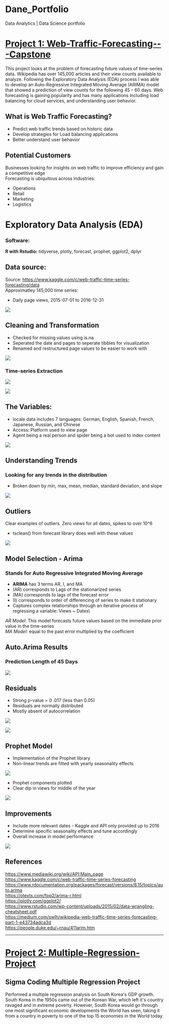 # Dane_Portfolio
Data Analytics | Data Science portfolio

# [Project 1: Web-Traffic-Forecasting---Capstone](https://github.com/DaneM2/Web-Traffic-Forecasting---Capstone)
This project looks at the problem of forecasting future values of time-series data. Wikipedia has over 145,000 articles and their view counts available to analyze. Following the Exploratory Data Analysis (EDA) process I was able to develop an Auto-Regressive Integrated Moving Average (ARIMA) model that showed a prediction of view counts for the following 45 – 60 days. Web forecasting is gaining popularity and has many applications including load balancing for cloud services, and understanding user behavior.

## What is Web Traffic Forecasting?
* Predict web traffic trends based on historic data
* Develop strategies for Load balancing applications
* Better understand user behavior

## Potential Customers
 Businesses looking for insights on web traffic to improve efficiency and gain a competitive edge\
 Forecasting is ubiquitous across industries:
 * Operations
 * Retail
 * Marketing
 * Logistics

# Exploratory Data Analysis (EDA)
### Software:
**R with Rstudio:** tidyverse, plotly, forecast, prophet, ggplot2, dplyr

## Data source:
Source: https://www.kaggle.com/c/web-traffic-time-series-forecasting/data \
Approximatley 145,000 time series:
* Daily page views, 2015-07-01 to 2016-12-31

![](images/data.PNG)

## Cleaning and Transformation
* Checked for missing values using is.na 
* Seperated the date and pages to seperate tibbles for visualization
* Renamed and restructured page values to be easier to work with

![](images/cleaned%20data.PNG)

### Time-series Extraction
![](images/Timeseries%20WIKI.png)

![](images/TImeseries%20avg%20traffic%20WIKI.png)

## The Variables:
* locale data includes 7 languages: German, English, Spanish, French, Japanese, Russian, and Chinese
* Access: Platform used to view page
* Agent being a real person and spider being a bot used to index content

![](images/Variables.png)

## Understanding Trends
### Looking for any trends in the distribution
* Broken down by min, max, mean, median, standard deviation, and slope

![](images/Trends.PNG)

## Outliers
Clear examples of outliers. Zero views for all dates, spikes to over 10^6
 * tsclean() from forecast library does well with these values

![](images/Outliers.png)

## Model Selection - Arima
### Stands for Auto Regressive Integrated Moving Average
* **ARIMA** has 3 terms AR, I, and MA
* (AR) corresponds to Lags of the stationarized series
* (MA) corresponds to lags of the forecast error
* (I) corresponds to order of differencing of series to make it stationary
* Captures complex relationships through an iterative process of regressing a variable: Views ~ Dates\

*AR Model*: This model forecasts future values based on the immediate prior value in the time-series\
*MA Model*: equal to the past error multiplied by the coefficient

## Auto.Arima Results
### Prediction Length of 45 Days

![](images/Auto_Arima.png)

## Residuals
* Strong p-value = 0 .017 (less than 0.05)
* Residuals are normally distributed
* Mostly absent of autocorrelation 

![](images/Ljung-box%20test.png)

![](images/Residuals%20for%20Arima.png)

## Prophet Model
* Implementation of the Prophet library
* Non-linear trends are fitted with yearly seasonality effects

![](images/Prophet.png)

* Prophet components plotted
* Clear dip in views for middle of the year

![](images/Prophet%202.png)

## Improvements
* Include more relevant dates - Kaggle and API only provided up to 2016 
* Determine specific seasonality effects and tune accordingly
* Overall increase in model performance

![](images/Hyperparam.png)

## References
https://www.mediawiki.org/wiki/API:Main_page \
https://www.kaggle.com/c/web-traffic-time-series-forecasting \
https://www.rdocumentation.org/packages/forecast/versions/8.15/topics/auto.arima \
https://otexts.com/fpp2/arima-r.html \
https://plotly.com/ggplot2/ \
https://www.rstudio.com/wp-content/uploads/2015/02/data-wrangling-cheatsheet.pdf \
https://medium.com/swlh/wikipedia-web-traffic-time-series-forecasting-part-1-e43734adca3d \
https://people.duke.edu/~rnau/411arim.htm

---


# [Project 2: Multiple-Regression-Project](https://github.com/DaneM2/Multiple-Regression-Project/tree/main)
## Sigma Coding Multiple Regression Project
Performed a multiple regression analysis on South Korea's GDP growth. South Korea in the 1950s came out of the Korean War, which left it's country ravaged and in extreme poverty.
However, South Korea would go through one most significant economic developments the World has seen, taking it from a country in poverty to one of the top 15 economies in the World today.
